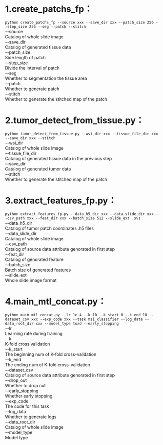 # 1.create_patchs_fp：
`python create_patchs_fp --source xxx --save_dir xxx --patch_size 256 --step_size 256 --seg --patch --stitch`  
--source  
Catalog of whole slide image  
--save_dir  
Catalog of generated tissue data  
--patch_size  
Side length of patch  
--step_size  
Divide the interval of patch  
--seg  
Whether to segmentation the tissue area  
--patch  
Whether to generate patch  
--stitch  
Whether to generate the stitched map of the patch  
# 2.tumor_detect_from_tissue.py：
`python tumor_detect_from_tissue.py --wsi_dir xxx --tissue_file_dir xxx --save_dir xxx --stitch`  
--wsi_dir  
Catalog of whole slide image  
--tissue_file_dir  
Catalog of generated tissue data in the previous step  
--save_dir  
Catalog of generated tumor data  
--stitch  
Whether to generate the stitched map of the patch  
# 3.extract_features_fp.py：
`python extract_features_fp.py --data_h5_dir xxx --data_slide_dir xxx --csv_path xxx --feat_dir xxx --batch_size 512 --slide_ext .svs`  
--data_h5_dir    
Catalog of tumor patch coordinates .h5 files  
--data_slide_dir  
Catalog of whole slide image  
--csv_path  
Catalog of source data attribute genorated in first step  
--feat_dir  
Catalog of genorated feature  
--batch_size  
Batch size of generated features  
--slide_ext  
Whole slide image format  
# 4.main_mtl_concat.py：
`python main_mtl_concat.py --lr 1e-4 --k 10 --k_start 0 --k_end 10 --dataset_csv xxx --exp_code xxx --task msi_classifier --log_data --data_root_dir xxx --model_type toad --early_stopping`  
--lr  
Learning rate during training  
--k  
K-fold cross validation  
--k_start  
The beginning num of K-fold cross-validation  
--k_end  
The ending num of K-fold cross-validation  
--dataset_csv  
Catalog of source data attribute genorated in first step  
--drop_out  
Whether to drop out  
--early_stopping  
Whether early stopping  
--exp_code  
The code for this task  
--log_data  
Whether to generate logs  
--data_root_dir  
Catalog of whole slide image  
--model_type  
Model type  
